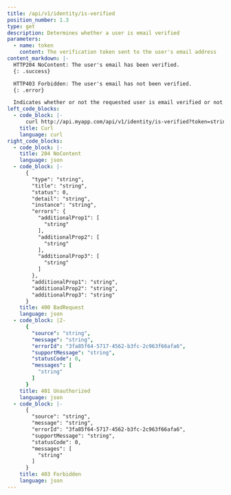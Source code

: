 ```yaml
---
title: /api/v1/identity/is-verified
position_number: 1.3
type: get
description: Determines whether a user is email verified
parameters:
  - name: token
    content: The verification token sent to the user's email address
content_markdown: |-
  HTTP204 NoContent: The user's email has been verified.
  {: .success}

  HTTP403 Forbidden: The user's email has not been verified.
  {: .error}

  Indicates whether or not the requested user is email verified or not.
left_code_blocks:
  - code_block: |-
      curl http://api.myapp.com/api/v1/identity/is-verified?token=string
    title: Curl
    language: curl
right_code_blocks:
  - code_block: |-
    title: 204 NoContent
    language: json
  - code_block: |-
      {
        "type": "string",
        "title": "string",
        "status": 0,
        "detail": "string",
        "instance": "string",
        "errors": {
          "additionalProp1": [
            "string"
          ],
          "additionalProp2": [
            "string"
          ],
          "additionalProp3": [
            "string"
          ]
        },
        "additionalProp1": "string",
        "additionalProp2": "string",
        "additionalProp3": "string"
      }
    title: 400 BadRequest
    language: json
  - code_block: |2-
      {
        "source": "string",
        "message": "string",
        "errorId": "3fa85f64-5717-4562-b3fc-2c963f66afa6",
        "supportMessage": "string",
        "statusCode": 0,
        "messages": [
          "string"
        ]
      }
    title: 401 Unauthorized
    language: json
  - code_block: |-
      {
        "source": "string",
        "message": "string",
        "errorId": "3fa85f64-5717-4562-b3fc-2c963f66afa6",
        "supportMessage": "string",
        "statusCode": 0,
        "messages": [
          "string"
        ]
      }
    title: 403 Forbidden
    language: json
---
```


